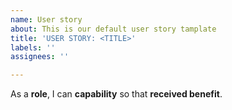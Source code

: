 ```yaml
---
name: User story
about: This is our default user story tamplate
title: 'USER STORY: <TITLE>'
labels: ''
assignees: ''

---
```


As a **role**, I can **capability** so that **received benefit**.
